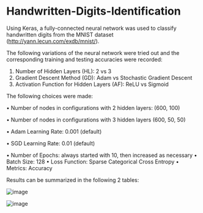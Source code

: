 # Handwritten-Digits-Identification

Using Keras, a fully-connected neural network was used to classify handwritten digits from the MNIST dataset (http://yann.lecun.com/exdb/mnist/). 

The following variations of the neural network were tried out and the corresponding training and testing accuracies were recorded:
1. Number of Hidden Layers (HL): 2 vs 3
2. Gradient Descent Method (GD): Adam vs Stochastic Gradient Descent
3. Activation Function for Hidden Layers (AF): ReLU vs Sigmoid

The following choices were made:

• Number of nodes in configurations with 2 hidden layers: (600, 100)

• Number of nodes in configurations with 3 hidden layers (600, 50, 50)

• Adam Learning Rate: 0.001 (default)

• SGD Learning Rate: 0.01 (default)

• Number of Epochs: always started with 10, then increased as necessary
• Batch Size: 128
• Loss Function: Sparse Categorical Cross Entropy
• Metrics: Accuracy 

Results can be summarized in the following 2 tables:

![image](https://user-images.githubusercontent.com/25527107/193187820-10f671a4-e0c1-4f06-8cbf-22e100d1d699.png)

![image](https://user-images.githubusercontent.com/25527107/193187848-78dcd580-2cdf-4426-ab32-ed9c55d4e9da.png)
